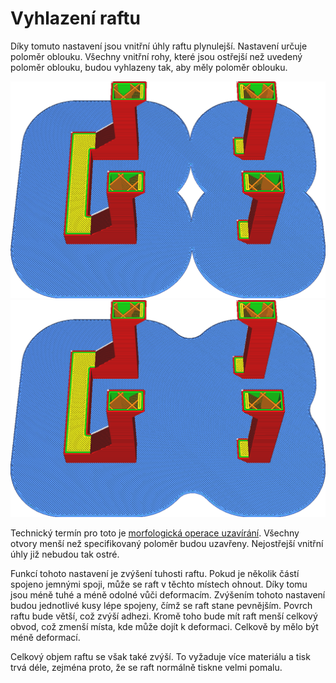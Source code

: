 Vyhlazení raftu
====
Díky tomuto nastavení jsou vnitřní úhly raftu plynulejší. Nastavení určuje poloměr oblouku. Všechny vnitřní rohy, které jsou ostřejší než uvedený poloměr oblouku, budou vyhlazeny tak, aby měly poloměr oblouku.

![Žádné vyhlazení](../../../articles/images/raft_smoothing_0mm.png)
![Poloměr 5 mm](../../../articles/images/raft_smoothing_5mm.png)

Technický termín pro toto je [morfologická operace uzavírání](https://en.wikipedia.org/wiki/Closing_(morphology)). Všechny otvory menší než specifikovaný poloměr budou uzavřeny. Nejostřejší vnitřní úhly již nebudou tak ostré.

Funkcí tohoto nastavení je zvýšení tuhosti raftu. Pokud je několik částí spojeno jemnými spoji, může se raft v těchto místech ohnout. Díky tomu jsou méně tuhé a méně odolné vůči deformacím. Zvýšením tohoto nastavení budou jednotlivé kusy lépe spojeny, čímž se raft stane pevnějším. Povrch raftu bude větší, což zvýší adhezi. Kromě toho bude mít raft menší celkový obvod, což zmenší místa, kde může dojít k deformaci. Celkově by mělo být méně deformací.

Celkový objem raftu se však také zvýší. To vyžaduje více materiálu a tisk trvá déle, zejména proto, že se raft normálně tiskne velmi pomalu.
